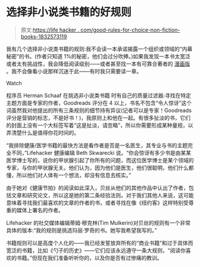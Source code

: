 # 选择非小说类书籍的好规则

> 原文:[https://life hacker . com/good-rules-for-choice-non-fiction-books-1832573119](https://lifehacker.com/good-rules-for-choosing-non-fiction-books-1832573119)

我有几个选择非小说类书籍的规则:我不会读一本承诺揭露一个组织或领域的“内幕秘密”的书。(作者只知道 1%的秘密，他们会过分吹捧。)如果我发现一本书太宽泛或者太有挑战性，我会降低阅读级别——或者甚至找一本有可靠合著者的 [漫画版](https://www.amazon.com/Logicomix-search-truth-Apostolos-Doxiadis/dp/1596914521?asc_campaign=InlineText&asc_refurl=https://lifehacker.com/good-rules-for-choosing-non-fiction-books-1832573119&asc_source=&tag=kinjalifehackerlink-20) 。我不会像看小说那样沉迷于此——有时我只需要读一章。

Watch

程序员 Herman Schaaf 在挑选非小说类书籍 时有自己的质量过滤器:寻找在特定主题方面是专家的作者，Goodreads 评分在 4 以上，书名不包含“令人惊讶”这个词虽然我对他提出的所有三条规则的细节持有异议(记者可以是专家！Goodreads 评分是营销的标志，不是好书！)，我原则上和他在一起。有很多扯淡的书，它们的封面上没有一个大标签写着“这是扯淡，请忽略”，所以你需要形成某种量规，以弄清楚什么是值得你花时间的。

“我排除健康/医学书籍的最快方法是看作者是否是一名医生，其专业与书的主题完全不同，”Lifehacker 健康编辑 Beth Skwarecki 说。“你会惊讶有多少书是由某某医学博士写的，说你的甲状腺引起了你所有的问题，而这位医学博士是某个领域的专家，与你的甲状腺无关。他们认为，因为他们是医生，他们很聪明，他们什么都懂，所以他们对人体有一个想法，却没有信息去核实。”

由于她对《健康节拍》的阅读如此深入，贝丝从他们的其他作品中认出了作者，包括文章和研究论文，所以这是她的第二条经验法则。对于我们其他人来说，这可能意味着寻找我们最喜欢的文章的作者的书，或者寻找在像《纽约客》这样特别受尊重的媒体上署名的作者。

Lifehacker 的社交媒体编辑蒂姆·穆克林(Tim Mulkerin)对贝丝的规则有一个非常具体的版本:“我的规则是挑选玛丽·罗奇的书。她写我希望我写的。”

书籍规则可以是高度个人化的——我已经发誓放弃所有的“商业书籍”和过于具体而宽泛的书籍，比如《勺子的历史》——它们应该永远遵守一条大规则，“阅读你喜欢的书籍。”但现在我们准备听听你的，以及你是否有过惨痛的教训。